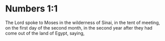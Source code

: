 # Numbers 1:1

The Lord spoke to Moses in the wilderness of Sinai, in the tent of meeting, on the first day of the second month, in the second year after they had come out of the land of Egypt, saying,

